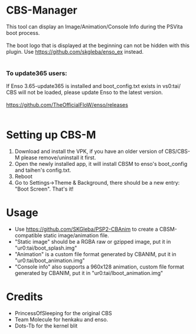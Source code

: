 # CBS-Manager
This tool can display an Image/Animation/Console Info during the PSVita boot process.<br>
<br>
The boot logo that is displayed at the beginning can not be hidden with this plugin. Use https://github.com/skgleba/enso_ex instead.<br>
<br>
### To update365 users:
If Enso 3.65-update365 is installed and boot_config.txt exists in vs0:tai/ CBS will not be loaded, please update Enso to the latest version.<br>
<br>
https://github.com/TheOfficialFloW/enso/releases<br>
<br>

# Setting up CBS-M
 1) Download and install the VPK, if you have an older version of CBS/CBS-M please remove/uninstall it first.
 2) Open the newly installed app, it will install CBSM to enso's boot_config and taihen's config.txt.
 3) Reboot
 4) Go to Settings->Theme & Background, there should be a new entry: "Boot Screen". That's it!
 
# Usage
 - Use https://github.com/SKGleba/PSP2-CBAnim to create a CBSM-compatible static image/animation file.
 - "Static image" should be a RGBA raw or gzipped image, put it in "ur0:tai/boot_splash.img"
 - "Animation" is a custom file format generated by CBANIM, put it in "ur0:tai/boot_animation.img"
 - "Console info" also supports a 960x128 animation, custom file format generated by CBANIM, put it in "ur0:tai/lboot_animation.img"

# Credits
 - PrincessOfSleeping for the original CBS
 - Team Molecule for henkaku and enso.
 - Dots-Tb for the kernel blit